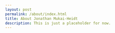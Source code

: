 ```yaml
---
layout: post
permalink: /about/index.html
title: About Jonathan Mukai-Heidt
description: This is just a placeholder for now.
---
```


